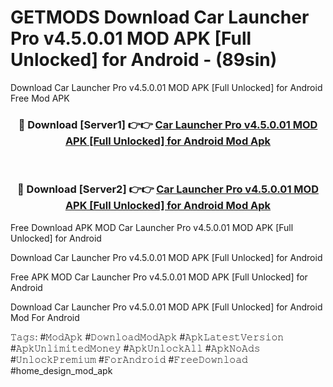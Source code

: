 # GETMODS Download Car Launcher Pro v4.5.0.01 MOD APK [Full Unlocked] for Android - (89sin)
Download Car Launcher Pro v4.5.0.01 MOD APK [Full Unlocked] for Android Free Mod APK

<div align="center">
<h3>🔴 Download [Server1] 👉👉 <a href="https://apk-comot.site?title=Car_Launcher_Pro_v4.5.0.01_MOD_APK_[Full_Unlocked]_for_Android">Car Launcher Pro v4.5.0.01 MOD APK [Full Unlocked] for Android Mod Apk</a></h3><br>

<h3>🔴 Download [Server2] 👉👉 <a href="https://apk-comot.site?title=Car_Launcher_Pro_v4.5.0.01_MOD_APK_[Full_Unlocked]_for_Android">Car Launcher Pro v4.5.0.01 MOD APK [Full Unlocked] for Android Mod Apk</a></h3>
</div>


Free Download APK MOD Car Launcher Pro v4.5.0.01 MOD APK [Full Unlocked] for Android

Download Car Launcher Pro v4.5.0.01 MOD APK [Full Unlocked] for Android 

Free APK MOD Car Launcher Pro v4.5.0.01 MOD APK [Full Unlocked] for Android 

Download Car Launcher Pro v4.5.0.01 MOD APK [Full Unlocked] for Android Mod For Android

𝚃𝚊𝚐𝚜: #𝙼𝚘𝚍𝙰𝚙𝚔 #𝙳𝚘𝚠𝚗𝚕𝚘𝚊𝚍𝙼𝚘𝚍𝙰𝚙𝚔 #𝙰𝚙𝚔𝙻𝚊𝚝𝚎𝚜𝚝𝚅𝚎𝚛𝚜𝚒𝚘𝚗 #𝙰𝚙𝚔𝚄𝚗𝚕𝚒𝚖𝚒𝚝𝚎𝚍𝙼𝚘𝚗𝚎𝚢 #𝙰𝚙𝚔𝚄𝚗𝚕𝚘𝚌𝚔𝙰𝚕𝚕 #𝙰𝚙𝚔𝙽𝚘𝙰𝚍𝚜 #𝚄𝚗𝚕𝚘𝚌𝚔𝙿𝚛𝚎𝚖𝚒𝚞𝚖 #𝙵𝚘𝚛𝙰𝚗𝚍𝚛𝚘𝚒𝚍 #𝙵𝚛𝚎𝚎𝙳𝚘𝚠𝚗𝚕𝚘𝚊𝚍 #home_design_mod_apk